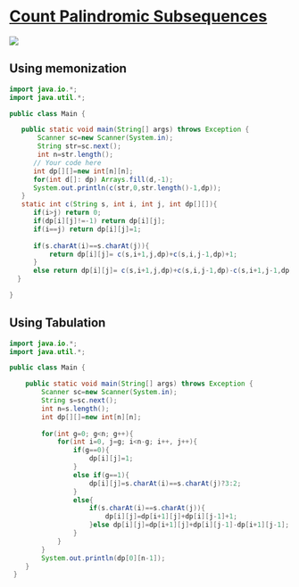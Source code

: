 # [**Count Palindromic Subsequences**](https://www.pepcoding.com/resources/data-structures-and-algorithms-in-java-levelup/dynamic-programming/cps-official/ojquestion)

![](https://media.geeksforgeeks.org/wp-content/uploads/20190804162927/00011.jpg)


## Using memonization
 ```java
import java.io.*;
import java.util.*;

public class Main {

    public static void main(String[] args) throws Exception {
        Scanner sc=new Scanner(System.in);
        String str=sc.next();
        int n=str.length();
       // Your code here
       int dp[][]=new int[n][n];
       for(int d[]: dp) Arrays.fill(d,-1);
       System.out.println(c(str,0,str.length()-1,dp));
    }
    static int c(String s, int i, int j, int dp[][]){
       if(i>j) return 0;
       if(dp[i][j]!=-1) return dp[i][j];
       if(i==j) return dp[i][j]=1;
       
       if(s.charAt(i)==s.charAt(j)){
           return dp[i][j]= c(s,i+1,j,dp)+c(s,i,j-1,dp)+1;
       }
       else return dp[i][j]= c(s,i+1,j,dp)+c(s,i,j-1,dp)-c(s,i+1,j-1,dp);
   }

}
```
## Using Tabulation
```java
import java.io.*;
import java.util.*;

public class Main {

    public static void main(String[] args) throws Exception {
        Scanner sc=new Scanner(System.in);
        String s=sc.next();
        int n=s.length();
        int dp[][]=new int[n][n];
        
        for(int g=0; g<n; g++){
            for(int i=0, j=g; i<n-g; i++, j++){
                if(g==0){
                    dp[i][j]=1;
                }
                else if(g==1){
                    dp[i][j]=s.charAt(i)==s.charAt(j)?3:2;
                }
                else{
                    if(s.charAt(i)==s.charAt(j)){
                        dp[i][j]=dp[i+1][j]+dp[i][j-1]+1;
                    }else dp[i][j]=dp[i+1][j]+dp[i][j-1]-dp[i+1][j-1];
                }
            }
        }
        System.out.println(dp[0][n-1]);
    }
 }
```
